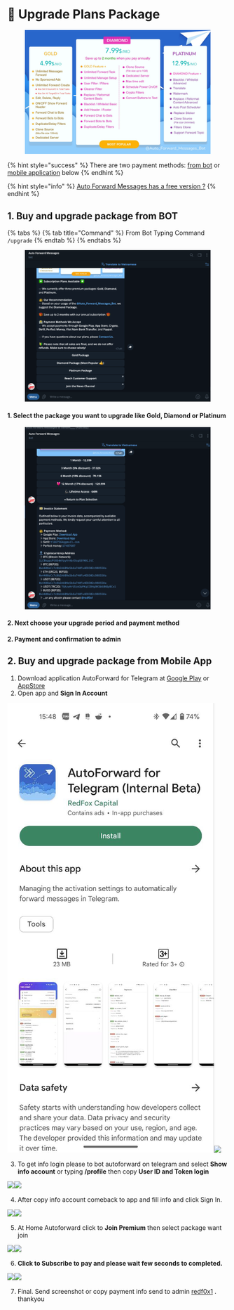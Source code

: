 # 🦸 Upgrade Plans Package

<figure><img src=".gitbook/assets/pk_all.jpg" alt=""><figcaption></figcaption></figure>

{% hint style="success" %}
There are two payment methods: [from bot](upgrade-plans-package.md#1.-buy-and-upgrade-package-from-bot) or [mobile application](upgrade-plans-package.md#2.-buy-and-upgrade-package-from-mobile-app) below
{% endhint %}

{% hint style="info" %}
[Auto Forward Messages has a free version ?](auto-forward-messages-has-a-free-version.md)
{% endhint %}

## 1. Buy and upgrade package from BOT

{% tabs %}
{% tab title="Command" %}
From Bot Typing Command\
`/upgrade`
{% endtab %}
{% endtabs %}

<figure><img src=".gitbook/assets/image.png" alt=""><figcaption></figcaption></figure>

#### 1. Select the package you want to upgrade like Gold, Diamond or Platinum

<figure><img src=".gitbook/assets/image (1).png" alt=""><figcaption></figcaption></figure>

#### 2. Next choose your upgrade period and payment method

#### 2. Payment and confirmation to admin

## 2. Buy and upgrade package from Mobile App

1. Download application AutoForward for Telegram at [Google Play](https://play.google.com/store/apps/details?id=com.autoforward.telegramforward) or [AppStore](https://bit.ly/autoforward-for-telegram-ios)
2. Open app and **Sign In Account**

![](.gitbook/assets/telegram-cloud-photo-size-5-6080351979831407347-y.jpg)![](.gitbook/assets/Screenshot\_20231114-173720.png)

3. To get info login please to bot autoforward on telegram and select **Show info account** or typing **/profile** then copy **User ID and Token login**

![](.gitbook/assets/Screenshot\_20230311-151052.png)![](.gitbook/assets/Screenshot\_20230311-151110.png)

4. After copy info account comeback to app and fill info and click Sign In.

![](<.gitbook/assets/Screenshot\_20230311-151110 (2).png>)![](.gitbook/assets/Screenshot\_20230311-151131.png)

5. At Home Autoforward click to **Join Premium** then select package want join

![](.gitbook/assets/Screenshot\_20230311-151140.png)![](.gitbook/assets/Screenshot\_20230311-151150.png)

6. **Click to Subscribe to pay and please wait few seconds to completed.**

![](.gitbook/assets/Screenshot\_20230311-151215.png)![](.gitbook/assets/Screenshot\_20230311-150952.png)

7. Final. Send screenshot or copy payment info send to admin [redf0x1](https://t.me/redf0x1) . thankyou
